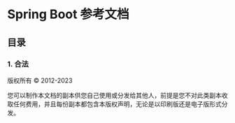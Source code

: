 # Spring Boot 参考文档



## 目录

### 1. 合法

版权所有 © 2012-2023

您可以制作本文档的副本供您自己使用或分发给其他人，前提是您不对此类副本收取任何费用，并且每份副本都包含本版权声明，无论是以印刷版还是电子版形式分发。



